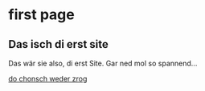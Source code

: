 # first page

## Das isch di erst site

Das wär sie also, di erst Site. Gar ned mol so spannend...

[do chonsch weder zrog](https://larsimbach.github.io)


